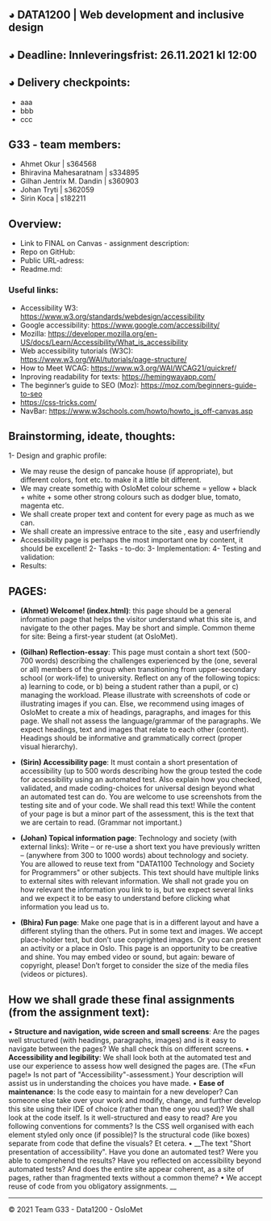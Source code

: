 ## ◕ DATA1200 | Web development and inclusive design 
## ◕ Deadline: Innleveringsfrist: 26.11.2021 kl 12:00
## ◕ Delivery checkpoints:
- aaa
- bbb
- ccc
## G33 - team members: 
* Ahmet Okur | s364568
* Bhiravina Mahesaratnam | s334895
* Gilhan Jentrix M. Dandin | s360903
* Johan Tryti | s362059
* Sirin Koca | s182211

## Overview: 
* Link to FINAL on Canvas - assignment description: 
* Repo on GitHub: 
* Public URL-adress: 
* Readme.md: 

### Useful links:
* Accessibility W3: https://www.w3.org/standards/webdesign/accessibility
* Google accessibility: https://www.google.com/accessibility/
* Mozilla: https://developer.mozilla.org/en-US/docs/Learn/Accessibility/What_is_accessibility
* Web accessibility tutorials (W3C): https://www.w3.org/WAI/tutorials/page-structure/
* How to Meet WCAG: https://www.w3.org/WAI/WCAG21/quickref/
* Inproving readability for texts: https://hemingwayapp.com/
* The beginner’s guide to SEO (Moz): https://moz.com/beginners-guide-to-seo 
* https://css-tricks.com/
* NavBar: https://www.w3schools.com/howto/howto_js_off-canvas.asp

## Brainstorming, ideate, thoughts:
1- Design and graphic profile: 
- We may reuse the design of pancake house (if appropriate), but different colors, font etc. to make it a little bit different.
- We may create somethig with OsloMet colour scheme = yellow + black + white + some other strong colours such as dodger blue, tomato, magenta etc.
- We shall create proper text and content for every page as much as we can.
- We shall create an impressive entrace to the site , easy and userfriendly
- Accessibility page is perhaps the most important one by content, it should be excellent!
2- Tasks - to-do:
3- Implementation:
4- Testing and validation:
- Results:

## PAGES: 
* __(Ahmet) Welcome! (index.html)__: this page should be a general information page  that helps the visitor understand what this site is, and navigate to the  other pages. May be short and simple. Common theme for site: Being a  first-year student (at OsloMet). 

* __(Gilhan) Reflection-essay__: This page must contain a short text (500-700 words) describing the challenges experienced by the (one, several or all)  members of the group when transitioning from upper-secondary school  (or work-life) to university. Reflect on any of the following topics: a) learning to code, or 
b) being a student rather than a pupil, or 
c) managing the workload. 
Please illustrate with screenshots of code or illustrating images if you  can. Else, we recommend using images of OsloMet to create a mix of  headings, paragraphs, and images for this page. We shall not assess the  language/grammar of the paragraphs. We expect headings, text and  images that relate to each other (content). Headings should be  informative and grammatically correct (proper visual hierarchy). 

* __(Sirin) Accessibility page__: It must contain a short presentation of accessibility (up to 500 words describing how the group tested the code for  accessibility using an automated test. Also explain how you checked,  validated, and made coding-choices for universal design beyond what an  automated test can do. You are welcome to use screenshots from the  testing site and of your code. We shall read this text! While the content of  your page is but a minor part of the assessment, this is the text that we  are certain to read. (Grammar not important.) 

* __(Johan) Topical information page__: Technology and society (with external links): Write – or re-use a short text you have previously written – (anywhere  from 300 to 1000 words) about technology and society. You are allowed  to reuse text from "DATA1100 Technology and Society for Programmers"  or other subjects. This text should have multiple links to external sites  with relevant information. We shall not grade you on how relevant the  information you link to is, but we expect several links and we expect it to  be easy to understand before clicking what information you lead us to. 

* __(Bhira) Fun page__: Make one page that is in a different layout and have a  different styling than the others. Put in some text and images. We accept  place-holder text, but don’t use copyrighted images. Or you can present  an activity or a place in Oslo. This page is an opportunity to be creative  and shine. You may embed video or sound, but again: beware of  copyright, please! Don’t forget to consider the size of the media files  (videos or pictures). 

## How we shall grade these final assignments (from the assignment text):
• __Structure and navigation, wide screen and small screens__: Are the pages  well structured (with headings, paragraphs, images) and is it easy to  navigate between the pages? We shall check this on different screens. 
• __Accessibility and legibility__: We shall look both at the automated test and  use our experience to assess how well designed the pages are. (The  «Fun page!» Is not part of "Accessibility"-assessment.) Your description  will assist us in understanding the choices you have made. 
• __Ease of maintenance__: Is the code easy to maintain for a new developer?  Can someone else take over your work and modify, change, and further  develop this site using their IDE of choice (rather than the one you  used)? We shall look at the code itself. Is it well-structured and easy to  read? Are you following conventions for comments? Is the CSS well  organised with each element styled only once (if possible)? Is the  structural code (like boxes) separate from code that define the visuals?  Et cetera. 
• __The text "Short presentation of accessibility". Have you done an automated test? Were you able to comprehend the results? Have you  reflected on accessibility beyond automated tests? And does the entire  site appear coherent, as a site of pages, rather than fragmented texts  without a common theme?
• We accept reuse of code from you obligatory assignments. __

***

© 2021 Team G33 - Data1200 - OsloMet

